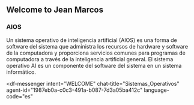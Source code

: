 ## Welcome to Jean Marcos
### AIOS
Un sistema operativo de inteligencia artificial (AIOS) es una forma de software del sistema que administra los recursos de hardware y software de la computadora y proporciona servicios comunes para programas de computadora a través de la inteligencia artificial general. El sistema operativo AI es un componente del software del sistema en un sistema informático.


<script src="https://www.gstatic.com/dialogflow-console/fast/messenger/bootstrap.js?v=1"></script>
<df-messenger
  intent="WELCOME"
  chat-title="Sistemas_Operativos"
  agent-id="1987eb0a-c0c3-491a-b087-7d3a05ba412c"
  language-code="es"
></df-messenger>
